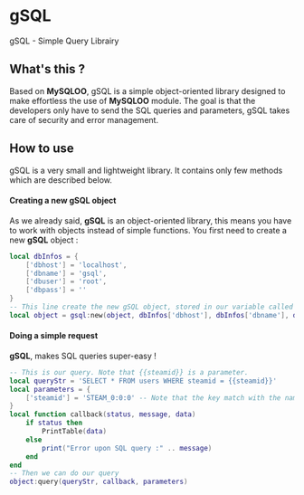 # gSQL
gSQL - Simple Query Librairy 

## What's this ?
Based on **MySQLOO**, gSQL is a simple object-oriented library designed to make effortless the use of **MySQLOO** module. The goal is that the developers only have to send the SQL queries and parameters, gSQL takes care of security and error management.

## How to use
gSQL is a very small and lightweight library. It contains only few methods which are described below.

#### Creating a new gSQL object
As we already said, **gSQL** is an object-oriented library, this means you have to work with objects instead of simple functions. You first need to create a new **gSQL** object :
```lua
local dbInfos = {
    ['dbhost'] = 'localhost',
    ['dbname'] = 'gsql',
    ['dbuser'] = 'root',
    ['dbpass'] = ''
}
-- This line create the new gSQL object, stored in our variable called "object"
local object = gsql:new(object, dbInfos['dbhost'], dbInfos['dbname'], dbInfos['dbuser'], dbInfos['dbpass'])
```
#### Doing a simple request
**gSQL**, makes SQL queries super-easy !
```lua
-- This is our query. Note that {{steamid}} is a parameter.
local queryStr = 'SELECT * FROM users WHERE steamid = {{steamid}}'
local parameters = {
    ['steamid'] = 'STEAM_0:0:0' -- Note that the key match with the name of the parameter in queryStr
}
local function callback(status, message, data)
    if status then
        PrintTable(data)
    else
        print("Error upon SQL query :" .. message)
    end
end
-- Then we can do our query
object:query(queryStr, callback, parameters)
```
